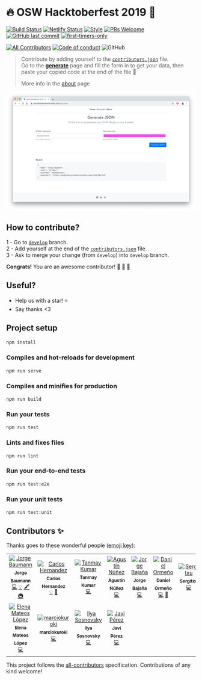 # 🔥 OSW Hacktoberfest 2019 🎃

[![Build Status](https://action-badges.now.sh/OSWeekends/osw-hacktoberfest-2019?action=Node%20CI)](https://github.com/OSWeekends/osw-hacktoberfest-2019/actions)
[![Netlify Status](https://api.netlify.com/api/v1/badges/bb376a42-74ce-4038-ad1c-902a61c40550/deploy-status)](https://app.netlify.com/sites/osw-hacktoberfest19/deploys)
[![Style](https://img.shields.io/badge/code%20style-standard-brightgreen?style=flat-square)](https://img.shields.io/badge/code%20style-standard-brightgreen?style=flat-square)
[![PRs Welcome](https://img.shields.io/badge/PRs-welcome-brightgreen.svg?style=flat-square)](https://github.com/OSWeekends/osw-hacktoberfest-2019/pulls)
[![GitHub last commit](https://img.shields.io/github/last-commit/OSWeekends/osw-hacktoberfest-2019?style=flat-square)](https://github.com/OSWeekends/osw-hacktoberfest-2019/commits/master)
[![first-timers-only](https://img.shields.io/badge/first--timers--only-friendly-blue.svg?style=flat-square)](https://www.firsttimersonly.com/)

[![All Contributors](https://img.shields.io/badge/all_contributors-11-orange.svg?style=flat-square)](#contributors)
[![Code of conduct](https://img.shields.io/badge/code%20of-conduct-ff69b4.svg?style=flat-square)](https://github.com/OSWeekends/osw-hacktoberfest-2019/blob/master/CODE_OF_CONDUCT.md)
![GitHub](https://img.shields.io/github/license/OSWeekends/osw-hacktoberfest-2019?color=blue&style=flat-square)

> Contribute by adding yourself to the [`contributors.json`](https://github.com/OSWeekends/osw-hacktoberfest-2019/blob/master/src/assets/contributors.json) file.  
> Go to the [__generate__](https://osw-hacktoberfest19.netlify.com/#/generate) page and fill the form in to get your data, then paste your copied code at the end of the file 🥳
>
> More info in the [about](https://osw-hacktoberfest19.netlify.com/#/generate) page

![image](./src/assets/generate.png)

## How to contribute?

1 - Go to [`develop`](https://github.com/OSWeekends/osw-hacktoberfest-2019/tree/develop) branch.  
2 - Add yourself at the end of the [`contributors.json`](https://github.com/OSWeekends/osw-hacktoberfest-2019/blob/master/src/assets/contributors.json) file.  
3 - Ask to merge your change (from `develop`) into `develop` branch.  


__Congrats!__ You are an awesome contributor! 🎃 🎃 🎃

## Useful?

- Help us with a star! ⭐️ 
- Say thanks <3

## Project setup
```
npm install
```

### Compiles and hot-reloads for development
```
npm run serve
```

### Compiles and minifies for production
```
npm run build
```

### Run your tests
```
npm run test
```

### Lints and fixes files
```
npm run lint
```

### Run your end-to-end tests
```
npm run test:e2e
```

### Run your unit tests
```
npm run test:unit
```


## Contributors ✨

Thanks goes to these wonderful people ([emoji key](https://allcontributors.org/docs/en/emoji-key)):

<!-- ALL-CONTRIBUTORS-LIST:START - Do not remove or modify this section -->
<!-- prettier-ignore -->
<table>
  <tr>
    <td align="center"><a href="https://twitter.com/baumannzone"><img src="https://avatars0.githubusercontent.com/u/5422102?v=4" width="100px;" alt="Jorge Baumann"/><br /><sub><b>Jorge Baumann</b></sub></a><br /><a href="https://github.com/OSWeekends/osw-hacktoberfest-2019/commits?author=baumannzone" title="Code">💻</a> <a href="#example-baumannzone" title="Examples">💡</a> <a href="#content-baumannzone" title="Content">🖋</a> <a href="#infra-baumannzone" title="Infrastructure (Hosting, Build-Tools, etc)">🚇</a></td>
    <td align="center"><a href="https://github.com/CodingCarlos"><img src="https://avatars3.githubusercontent.com/u/7394623?v=4" width="100px;" alt="Carlos Hernandez"/><br /><sub><b>Carlos Hernandez</b></sub></a><br /><a href="#example-CodingCarlos" title="Examples">💡</a> <a href="#ideas-CodingCarlos" title="Ideas, Planning, & Feedback">🤔</a></td>
    <td align="center"><a href="https://github.com/PseudoNerd"><img src="https://avatars3.githubusercontent.com/u/26699089?v=4" width="100px;" alt="Tanmay Kumar"/><br /><sub><b>Tanmay Kumar</b></sub></a><br /><a href="https://github.com/OSWeekends/osw-hacktoberfest-2019/commits?author=PseudoNerd" title="Code">💻</a></td>
    <td align="center"><a href="http://agusnez.github.io"><img src="https://avatars1.githubusercontent.com/u/15832553?v=4" width="100px;" alt="Agustín Núñez"/><br /><sub><b>Agustín Núñez</b></sub></a><br /><a href="https://github.com/OSWeekends/osw-hacktoberfest-2019/commits?author=Agusnez" title="Code">💻</a></td>
    <td align="center"><a href="https://github.com/jorge-bajana"><img src="https://avatars2.githubusercontent.com/u/47319388?v=4" width="100px;" alt="Jorge Bajaña"/><br /><sub><b>Jorge Bajaña</b></sub></a><br /><a href="https://github.com/OSWeekends/osw-hacktoberfest-2019/commits?author=jorge-bajana" title="Code">💻</a></td>
    <td align="center"><a href="https://github.com/DanielOrmeno"><img src="https://avatars3.githubusercontent.com/u/7246206?v=4" width="100px;" alt="Daniel Ormeño"/><br /><sub><b>Daniel Ormeño</b></sub></a><br /><a href="https://github.com/OSWeekends/osw-hacktoberfest-2019/commits?author=DanielOrmeno" title="Code">💻</a> <a href="#ideas-DanielOrmeno" title="Ideas, Planning, & Feedback">🤔</a></td>
    <td align="center"><a href="https://github.com/sergitxu"><img src="https://avatars3.githubusercontent.com/u/16776855?v=4" width="100px;" alt="Sergitxu"/><br /><sub><b>Sergitxu</b></sub></a><br /><a href="https://github.com/OSWeekends/osw-hacktoberfest-2019/commits?author=sergitxu" title="Code">💻</a></td>
  </tr>
  <tr>
    <td align="center"><a href="https://github.com/ElenaMLopez"><img src="https://avatars0.githubusercontent.com/u/27022503?v=4" width="100px;" alt="Elena Mateos López"/><br /><sub><b>Elena Mateos López</b></sub></a><br /><a href="https://github.com/OSWeekends/osw-hacktoberfest-2019/commits?author=ElenaMLopez" title="Code">💻</a></td>
    <td align="center"><a href="https://github.com/marciokuroki"><img src="https://avatars1.githubusercontent.com/u/13626200?v=4" width="100px;" alt="marciokuroki"/><br /><sub><b>marciokuroki</b></sub></a><br /><a href="https://github.com/OSWeekends/osw-hacktoberfest-2019/commits?author=marciokuroki" title="Code">💻</a></td>
    <td align="center"><a href="https://github.com/pashcovich"><img src="https://avatars3.githubusercontent.com/u/4571166?v=4" width="100px;" alt="Ilya Sosnovsky"/><br /><sub><b>Ilya Sosnovsky</b></sub></a><br /><a href="https://github.com/OSWeekends/osw-hacktoberfest-2019/commits?author=pashcovich" title="Code">💻</a></td>
    <td align="center"><a href="http://www.javiperezdepedro.com"><img src="https://avatars3.githubusercontent.com/u/662287?v=4" width="100px;" alt="Javi Pérez"/><br /><sub><b>Javi Pérez</b></sub></a><br /><a href="https://github.com/OSWeekends/osw-hacktoberfest-2019/commits?author=javimostoles" title="Code">💻</a></td>
  </tr>
</table>

<!-- ALL-CONTRIBUTORS-LIST:END -->

This project follows the [all-contributors](https://github.com/all-contributors/all-contributors) specification. Contributions of any kind welcome!
